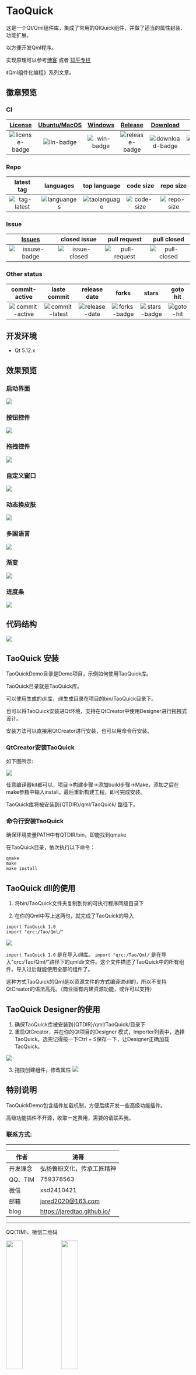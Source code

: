 ﻿# TaoQuick

这是一个Qt/Qml组件库，集成了常用的QtQuick组件，并做了适当的属性封装、功能扩展，

以方便开发Qml程序。

实现原理可以参考[博客](https://jaredtao.github.io) 或者 [知乎专栏](https://zhuanlan.zhihu.com/TaoQt)

《Qml组件化编程》系列文章。

## 徽章预览
### CI
|[License][license-link]| [Ubuntu/MacOS][lin-link] | [Windows][win-link] |[Release][release-link]|[Download][download-link]|latest|
|:--:|:--:|:--:|:--:|:--:|:--:|
|![license-badge]| ![lin-badge]| ![win-badge]|![release-badge] |![download-badge]|![download-latest]|

[license-link]: https://github.com/jaredtao/TaoQuick/blob/master/LICENSE "LICENSE"
[license-badge]: https://img.shields.io/badge/license-MIT-blue.svg "MIT"

[lin-badge]: https://travis-ci.com/jaredtao/TaoQuick.svg?branch=master "Travis build status"
[lin-link]: https://travis-ci.com/jaredtao/TaoQuick "Travis build status"
[win-badge]: https://ci.appveyor.com/api/projects/status/ontim37g33hvfv72?svg=true "AppVeyor build status"
[win-link]: https://ci.appveyor.com/project/jiawentao/TaoQuick "AppVeyor build status"

[release-link]: https://github.com/jaredtao/TaoQuick/releases "Release status"
[release-badge]: https://img.shields.io/github/release/jaredtao/TaoQuick.svg?style=flat-square "Release status"
[download-link]: https://github.com/jaredtao/TaoQuick/releases/latest "Download status"
[download-badge]: https://img.shields.io/github/downloads/jaredtao/TaoQuick/total.svg "Download status"
[download-latest]: https://img.shields.io/github/downloads/jaredtao/TaoQuick/latest/total.svg "latest status"

### Repo 
|latest tag|languages|top language|code size|repo size|
|:--: |:--: |:--:|:--:|:--:|
|![tag-latest]|![languanges]|![taolanguage]|![code-size]|![repo-size]|

[languanges]: https://img.shields.io/github/languages/count/jaredtao/taoquick.svg "language count"
[taolanguage]: https://img.shields.io/github/languages/top/jaredtao/taoquick.svg "top language"
[code-size]: https://img.shields.io/github/languages/code-size/jaredtao/taoquick.svg "code size"
[repo-size]: https://img.shields.io/github/repo-size/jaredtao/taoquick.svg "repo-size"
[tag-latest]: https://img.shields.io/github/tag/jaredtao/taoquick.svg

### Issue
|[Issues][issues-link]|closed issue|pull request|pull closed|
|:--:|:--:|:--:|:--:|
|![issuse-badge]|![issue-closed]|![pull-request]|![pull-closed]|

[issues-link]: https://github.com/jaredtao/TaoQuick/issues 
[issuse-badge]: https://img.shields.io/github/issues/jaredtao/taoquick.svg?style=popout 
[issue-closed]: https://img.shields.io/github/issues-closed/jaredtao/taoquick.svg
[pull-request]: https://img.shields.io/github/issues-pr/jaredtao/taoquick.svg
[pull-closed]: https://img.shields.io/github/issues-pr-closed/jaredtao/taoquick.svg

### Other status

|commit-active|laste commit|release date|forks|stars|goto hit|
|:--:|:--:|:--:|:--:|:--:|:--:|
|![commit-active]|![commit-latest]|![release-date]|![forks-badge]|![stars-badge]|![goto-hit]|

[forks-badge]: https://img.shields.io/github/forks/jaredtao/taoquick.svg "forks"
[stars-badge]: https://img.shields.io/github/stars/jaredtao/taoquick.svg "stars"
[goto-hit]: https://img.shields.io/github/search/jaredtao/taoquick/goto.svg "goto-hit"
[commit-active]: https://img.shields.io/github/commit-activity/w/jaredtao/taoquick.svg
[commit-latest]: https://img.shields.io/github/last-commit/jaredtao/taoquick.svg
[release-date]: https://img.shields.io/github/release-date/jaredtao/taoquick.svg

## 开发环境

* Qt 5.12.x

## 效果预览

### 启动界面

![](Preview/Splash.gif)

### 按钮控件

![](Preview/Buttons.gif)

### 拖拽控件

![](Preview/Drags.gif)

### 自定义窗口

![](Preview/CustomWindow.gif)

### 动态换皮肤

![](Preview/Skin.gif)

### 多国语言

![](Preview/Language.gif)

### 渐变

![](Preview/Gradiant.gif)

### 进度条

![](Preview/ProgressBar.gif)

## 代码结构

![](Preview/Struct.png)

## TaoQuick 安装

TaoQuickDemo目录是Demo项目，示例如何使用TaoQuick库。

TaoQuick目录就是TaoQuick库。

可以使用生成的dll库，dll生成目录在项目的bin/TaoQuick目录下。

也可以将TaoQuick安装进Qt环境，支持在QtCreator中使用Designer进行拖拽式设计。

安装方法可以直接用QtCreator进行安装，也可以用命令行安装。

### QtCreator安装TaoQuick

如下图所示:

![](Preview/QtCreator-install.png)

任意编译器kit都可以，项目->构建步骤->添加build步骤->Make，添加之后在make参数中输入install。最后重新构建工程，即可完成安装。

TaoQuick库将被安装到{QTDIR}/qml/TaoQuick/ 路径下。

### 命令行安装TaoQuick

确保环境变量PATH中有QTDIR/bin，即能找到qmake

在TaoQuick目录，依次执行以下命令：

```
qmake
make
make install

```

## TaoQuick dll的使用

1. 将bin/TaoQuick文件夹复制到你的可执行程序同级目录下

2. 在你的Qml中写上这两句，就完成了TaoQuick的导入
```
import TaoQuick 1.0
import "qrc:/Tao/Qml/"
```

![](Preview/TaoQuick-use.png)

`import TaoQuick 1.0` 是在导入dll库。
`import "qrc:/Tao/Qml/` 是在导入"qrc:/Tao/Qml/"路径下的qmldir文件。这个文件描述了TaoQuick中的所有组件。导入过后就能使用全部的组件了。

这种方式TaoQuick的Qml是以资源文件的方式编译进dll的，所以不支持QtCreator的语法高亮。（商业版有内建资源功能，或许可以支持）

## TaoQuick Designer的使用

1. 确保TaoQuick库被安装到{QTDIR}/qml/TaoQuick/目录下
2. 重启QtCreator，并在你的Qt项目的Designer 模式，Importer列表中，选择TaoQuick。选完记得按一下Ctrl + S保存一下，让Designer正确加载TaoQuick。

![](Preview/Import.png)

3. 拖拽创建组件，修改属性
![](Preview/Drag.gif)


## 特别说明

TaoQuickDemo包含插件加载机制，方便后续开发一些高级功能插件。

高级功能插件不开源，收取一定费用，需要的请联系我。


### 联系方式:

***

| 作者 | 涛哥                           |
| ---- | -------------------------------- |
|开发理念 | 弘扬鲁班文化，传承工匠精神 |
| QQ、TIM   | 759378563                      |
| 微信 | xsd2410421                       |
| 邮箱 | jared2020@163.com                |
| blog | https://jaredtao.github.io/ |

***

QQ(TIM)、微信二维码

<img src="https://github.com/jaredtao/jaredtao.github.io/blob/master/img/qq_connect.jpg?raw=true" width="30%" height="30%" /><img src="https://github.com/jaredtao/jaredtao.github.io/blob/master/img/weixin_connect.jpg?raw=true" width="30%" height="30%" />


###### 请放心联系我，乐于提供咨询服务，也可洽谈有偿技术支持相关事宜。

***
#### **打赏**
<img src="https://github.com/jaredtao/jaredtao.github.io/blob/master/img/weixin.jpg?raw=true" width="30%" height="30%" /><img src="https://github.com/jaredtao/jaredtao.github.io/blob/master/img/zhifubao.jpg?raw=true" width="30%" height="30%" />

###### 觉得分享的内容还不错, 就请作者喝杯奶茶吧~~
***

